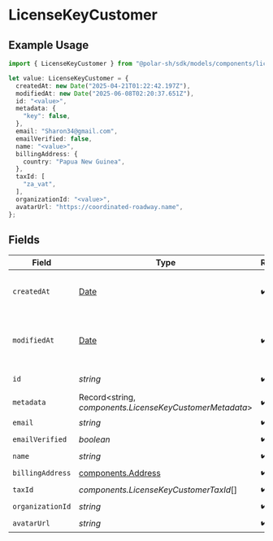 # LicenseKeyCustomer

## Example Usage

```typescript
import { LicenseKeyCustomer } from "@polar-sh/sdk/models/components/licensekeycustomer.js";

let value: LicenseKeyCustomer = {
  createdAt: new Date("2025-04-21T01:22:42.197Z"),
  modifiedAt: new Date("2025-06-08T02:20:37.651Z"),
  id: "<value>",
  metadata: {
    "key": false,
  },
  email: "Sharon34@gmail.com",
  emailVerified: false,
  name: "<value>",
  billingAddress: {
    country: "Papua New Guinea",
  },
  taxId: [
    "za_vat",
  ],
  organizationId: "<value>",
  avatarUrl: "https://coordinated-roadway.name",
};
```

## Fields

| Field                                                                                         | Type                                                                                          | Required                                                                                      | Description                                                                                   |
| --------------------------------------------------------------------------------------------- | --------------------------------------------------------------------------------------------- | --------------------------------------------------------------------------------------------- | --------------------------------------------------------------------------------------------- |
| `createdAt`                                                                                   | [Date](https://developer.mozilla.org/en-US/docs/Web/JavaScript/Reference/Global_Objects/Date) | :heavy_check_mark:                                                                            | Creation timestamp of the object.                                                             |
| `modifiedAt`                                                                                  | [Date](https://developer.mozilla.org/en-US/docs/Web/JavaScript/Reference/Global_Objects/Date) | :heavy_check_mark:                                                                            | Last modification timestamp of the object.                                                    |
| `id`                                                                                          | *string*                                                                                      | :heavy_check_mark:                                                                            | The ID of the object.                                                                         |
| `metadata`                                                                                    | Record<string, *components.LicenseKeyCustomerMetadata*>                                       | :heavy_check_mark:                                                                            | N/A                                                                                           |
| `email`                                                                                       | *string*                                                                                      | :heavy_check_mark:                                                                            | N/A                                                                                           |
| `emailVerified`                                                                               | *boolean*                                                                                     | :heavy_check_mark:                                                                            | N/A                                                                                           |
| `name`                                                                                        | *string*                                                                                      | :heavy_check_mark:                                                                            | N/A                                                                                           |
| `billingAddress`                                                                              | [components.Address](../../models/components/address.md)                                      | :heavy_check_mark:                                                                            | N/A                                                                                           |
| `taxId`                                                                                       | *components.LicenseKeyCustomerTaxId*[]                                                        | :heavy_check_mark:                                                                            | N/A                                                                                           |
| `organizationId`                                                                              | *string*                                                                                      | :heavy_check_mark:                                                                            | N/A                                                                                           |
| `avatarUrl`                                                                                   | *string*                                                                                      | :heavy_check_mark:                                                                            | N/A                                                                                           |